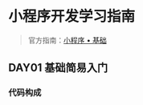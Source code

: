 # 小程序开发学习指南
> 官方指南：[小程序 • 基础](https://developers.weixin.qq.com/miniprogram/dev/quickstart/basic/getting-started.html)

## DAY01 基础简易入门

### 代码构成